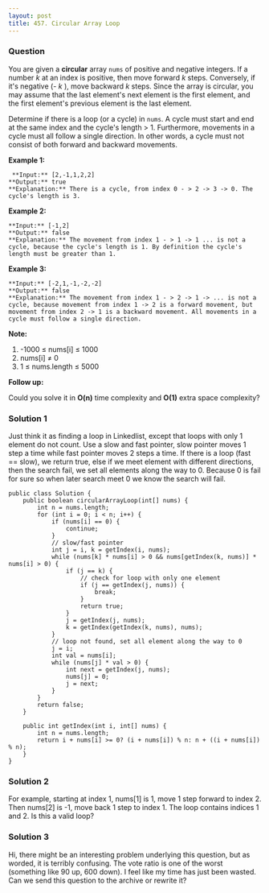 ```yaml
---
layout: post
title: 457. Circular Array Loop
---
```

### Question
You are given a **circular** array `nums` of positive and negative integers.
If a number _k_ at an index is positive, then move forward _k_ steps.
Conversely, if it's negative (- _k_ ), move backward _k_  steps. Since the
array is circular, you may assume that the last element's next element is the
first element, and the first element's previous element is the last element.

Determine if there is a loop (or a cycle) in `nums`. A cycle must start and
end at the same index and the cycle's length > 1\. Furthermore, movements in a
cycle must all follow a single direction. In other words, a cycle must not
consist of both forward and backward movements.



 **Example 1:**

    
    
     **Input:** [2,-1,1,2,2]
    **Output:** true
    **Explanation:** There is a cycle, from index 0 - > 2 -> 3 -> 0. The cycle's length is 3.
    

**Example 2:**

    
    
    **Input:** [-1,2]
    **Output:** false
    **Explanation:** The movement from index 1 - > 1 -> 1 ... is not a cycle, because the cycle's length is 1. By definition the cycle's length must be greater than 1.
    

**Example 3:**

    
    
    **Input:** [-2,1,-1,-2,-2]
    **Output:** false
    **Explanation:** The movement from index 1 - > 2 -> 1 -> ... is not a cycle, because movement from index 1 -> 2 is a forward movement, but movement from index 2 -> 1 is a backward movement. All movements in a cycle must follow a single direction.



 **Note:**

  1. -1000 ≤ nums[i] ≤ 1000
  2. nums[i] ≠ 0
  3. 1 ≤ nums.length ≤ 5000



 **Follow up:**

Could you solve it in **O(n)** time complexity and   **O(1)** extra space
complexity?

### Solution 1
Just think it as finding a loop in Linkedlist, except that loops with only 1
element do not count. Use a slow and fast pointer, slow pointer moves 1 step a
time while fast pointer moves 2 steps a time. If there is a loop (fast ==
slow), we return true, else if we meet element with different directions, then
the search fail, we set all elements along the way to 0. Because 0 is fail for
sure so when later search meet 0 we know the search will fail.

    
    
    public class Solution {
        public boolean circularArrayLoop(int[] nums) {
            int n = nums.length;
            for (int i = 0; i < n; i++) {
                if (nums[i] == 0) {
                    continue;
                }
                // slow/fast pointer
                int j = i, k = getIndex(i, nums);
                while (nums[k] * nums[i] > 0 && nums[getIndex(k, nums)] * nums[i] > 0) {
                    if (j == k) {
                        // check for loop with only one element
                        if (j == getIndex(j, nums)) {
                            break;
                        }
                        return true;
                    }
                    j = getIndex(j, nums);
                    k = getIndex(getIndex(k, nums), nums);
                }
                // loop not found, set all element along the way to 0
                j = i;
                int val = nums[i];
                while (nums[j] * val > 0) {
                    int next = getIndex(j, nums);
                    nums[j] = 0;
                    j = next;
                }
            }
            return false;
        }
        
        public int getIndex(int i, int[] nums) {
            int n = nums.length;
            return i + nums[i] >= 0? (i + nums[i]) % n: n + ((i + nums[i]) % n);
        }
    }
    


### Solution 2
For example, starting at index 1, nums[1] is 1, move 1 step forward to index
2. Then nums[2] is -1, move back 1 step to index 1. The loop contains indices
1 and 2. Is this a valid loop?


### Solution 3
Hi, there might be an interesting problem underlying this question, but as
worded, it is terribly confusing. The vote ratio is one of the worst
(something like 90 up, 600 down). I feel like my time has just been wasted.
Can we send this question to the archive or rewrite it?



